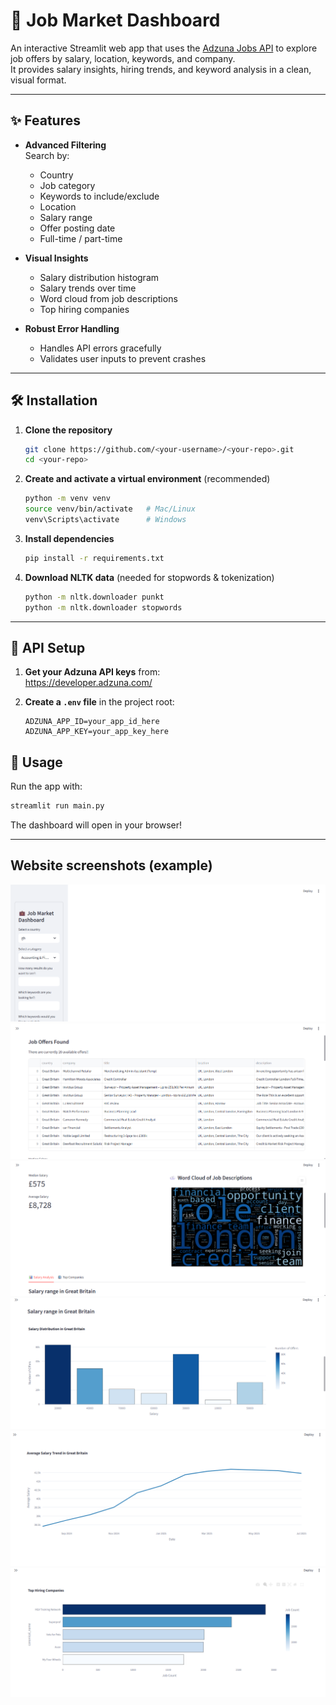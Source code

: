 # 💼 Job Market Dashboard

An interactive Streamlit web app that uses the [Adzuna Jobs API](https://developer.adzuna.com/overview) to explore job offers by salary, location, keywords, and company.  
It provides salary insights, hiring trends, and keyword analysis in a clean, visual format.

---

## ✨ Features

- **Advanced Filtering**  
  Search by:
  - Country  
  - Job category  
  - Keywords to include/exclude  
  - Location  
  - Salary range  
  - Offer posting date  
  - Full-time / part-time  

- **Visual Insights**  
  - Salary distribution histogram  
  - Salary trends over time  
  - Word cloud from job descriptions  
  - Top hiring companies  

- **Robust Error Handling**  
  - Handles API errors gracefully  
  - Validates user inputs to prevent crashes  

---

## 🛠️ Installation

1. **Clone the repository**  
   ~~~bash
   git clone https://github.com/<your-username>/<your-repo>.git
   cd <your-repo>
   ~~~

2. **Create and activate a virtual environment** (recommended)  
   ~~~bash
   python -m venv venv
   source venv/bin/activate   # Mac/Linux
   venv\Scripts\activate      # Windows
   ~~~

3. **Install dependencies**  
   ~~~bash
   pip install -r requirements.txt
   ~~~

4. **Download NLTK data** (needed for stopwords & tokenization)  
   ~~~bash
   python -m nltk.downloader punkt
   python -m nltk.downloader stopwords
   ~~~

---

## 🔑 API Setup

1. **Get your Adzuna API keys** from:  
   https://developer.adzuna.com/

2. **Create a `.env` file** in the project root:  
   ~~~env
   ADZUNA_APP_ID=your_app_id_here
   ADZUNA_APP_KEY=your_app_key_here
   ~~~


## 🚀 Usage

Run the app with:  
~~~bash
streamlit run main.py
~~~

The dashboard will open in your browser!

--- 

## Website screenshots (example)
![alt text](image.png)
![alt text](image-1.png)
![alt text](image-2.png)
![alt text](image-3.png)
![alt text](image-4.png)
![alt text](image-5.png)